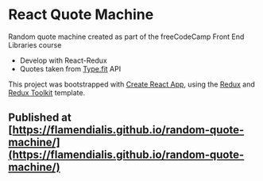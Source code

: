 # React Quote Machine

Random quote machine created as part of the freeCodeCamp Front End Libraries course
* Develop with React-Redux 
* Quotes taken from [Type.fit](https://type.fit/) API


This project was bootstrapped with [Create React App](https://github.com/facebook/create-react-app), using the [Redux](https://redux.js.org/) and [Redux Toolkit](https://redux-toolkit.js.org/) template.

## Published at [https://flamendialis.github.io/random-quote-machine/](https://flamendialis.github.io/random-quote-machine/)
